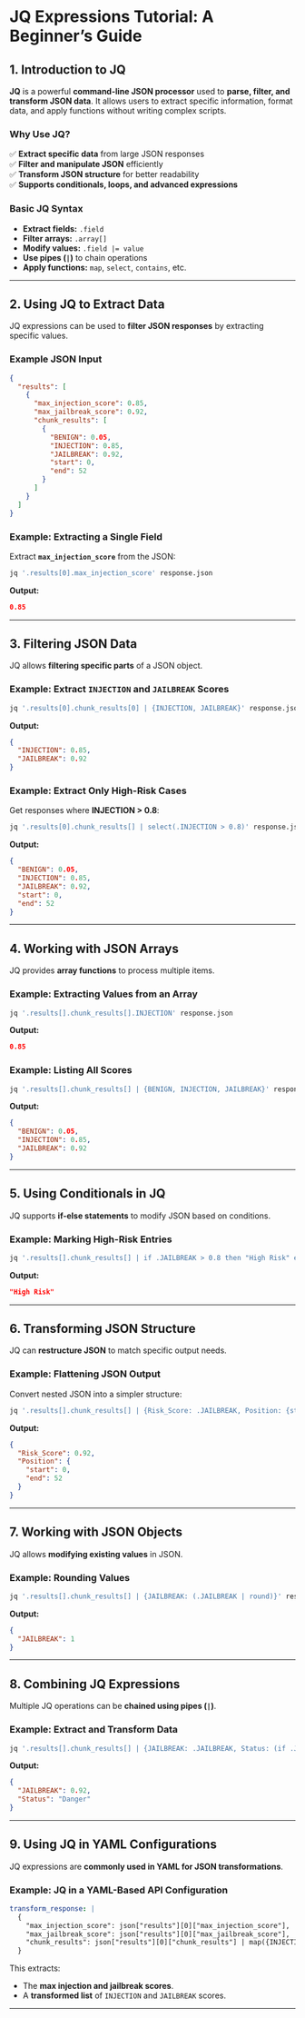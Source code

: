 # **JQ Expressions Tutorial: A Beginner’s Guide**

## **1. Introduction to JQ**
**JQ** is a powerful **command-line JSON processor** used to **parse, filter, and transform JSON data**. It allows users to extract specific information, format data, and apply functions without writing complex scripts.

### **Why Use JQ?**
✅ **Extract specific data** from large JSON responses  
✅ **Filter and manipulate JSON** efficiently  
✅ **Transform JSON structure** for better readability  
✅ **Supports conditionals, loops, and advanced expressions**  

### **Basic JQ Syntax**
- **Extract fields:** `.field`
- **Filter arrays:** `.array[]`
- **Modify values:** `.field |= value`
- **Use pipes (`|`)** to chain operations  
- **Apply functions:** `map`, `select`, `contains`, etc.  

---

## **2. Using JQ to Extract Data**
JQ expressions can be used to **filter JSON responses** by extracting specific values.

### **Example JSON Input**
```json
{
  "results": [
    {
      "max_injection_score": 0.85,
      "max_jailbreak_score": 0.92,
      "chunk_results": [
        {
          "BENIGN": 0.05,
          "INJECTION": 0.85,
          "JAILBREAK": 0.92,
          "start": 0,
          "end": 52
        }
      ]
    }
  ]
}
```

### **Example: Extracting a Single Field**
Extract **`max_injection_score`** from the JSON:
```sh
jq '.results[0].max_injection_score' response.json
```
**Output:**
```json
0.85
```

---

## **3. Filtering JSON Data**
JQ allows **filtering specific parts** of a JSON object.

### **Example: Extract `INJECTION` and `JAILBREAK` Scores**
```sh
jq '.results[0].chunk_results[0] | {INJECTION, JAILBREAK}' response.json
```
**Output:**
```json
{
  "INJECTION": 0.85,
  "JAILBREAK": 0.92
}
```

### **Example: Extract Only High-Risk Cases**
Get responses where **INJECTION > 0.8**:
```sh
jq '.results[0].chunk_results[] | select(.INJECTION > 0.8)' response.json
```
**Output:**
```json
{
  "BENIGN": 0.05,
  "INJECTION": 0.85,
  "JAILBREAK": 0.92,
  "start": 0,
  "end": 52
}
```

---

## **4. Working with JSON Arrays**
JQ provides **array functions** to process multiple items.

### **Example: Extracting Values from an Array**
```sh
jq '.results[].chunk_results[].INJECTION' response.json
```
**Output:**
```json
0.85
```

### **Example: Listing All Scores**
```sh
jq '.results[].chunk_results[] | {BENIGN, INJECTION, JAILBREAK}' response.json
```
**Output:**
```json
{
  "BENIGN": 0.05,
  "INJECTION": 0.85,
  "JAILBREAK": 0.92
}
```

---

## **5. Using Conditionals in JQ**
JQ supports **if-else statements** to modify JSON based on conditions.

### **Example: Marking High-Risk Entries**
```sh
jq '.results[].chunk_results[] | if .JAILBREAK > 0.8 then "High Risk" else "Low Risk" end' response.json
```
**Output:**
```json
"High Risk"
```

---

## **6. Transforming JSON Structure**
JQ can **restructure JSON** to match specific output needs.

### **Example: Flattening JSON Output**
Convert nested JSON into a simpler structure:
```sh
jq '.results[].chunk_results[] | {Risk_Score: .JAILBREAK, Position: {start, end}}' response.json
```
**Output:**
```json
{
  "Risk_Score": 0.92,
  "Position": {
    "start": 0,
    "end": 52
  }
}
```

---

## **7. Working with JSON Objects**
JQ allows **modifying existing values** in JSON.

### **Example: Rounding Values**
```sh
jq '.results[].chunk_results[] | {JAILBREAK: (.JAILBREAK | round)}' response.json
```
**Output:**
```json
{
  "JAILBREAK": 1
}
```

---

## **8. Combining JQ Expressions**
Multiple JQ operations can be **chained using pipes (`|`)**.

### **Example: Extract and Transform Data**
```sh
jq '.results[].chunk_results[] | {JAILBREAK: .JAILBREAK, Status: (if .JAILBREAK > 0.8 then "Danger" else "Safe" end)}' response.json
```
**Output:**
```json
{
  "JAILBREAK": 0.92,
  "Status": "Danger"
}
```

---

## **9. Using JQ in YAML Configurations**
JQ expressions are **commonly used in YAML for JSON transformations**.

### **Example: JQ in a YAML-Based API Configuration**
```yaml
transform_response: |
  {
    "max_injection_score": json["results"][0]["max_injection_score"],
    "max_jailbreak_score": json["results"][0]["max_jailbreak_score"],
    "chunk_results": json["results"][0]["chunk_results"] | map({INJECTION, JAILBREAK})
  }
```
This extracts:
- The **max injection and jailbreak scores**.
- A **transformed list** of `INJECTION` and `JAILBREAK` scores.

---
